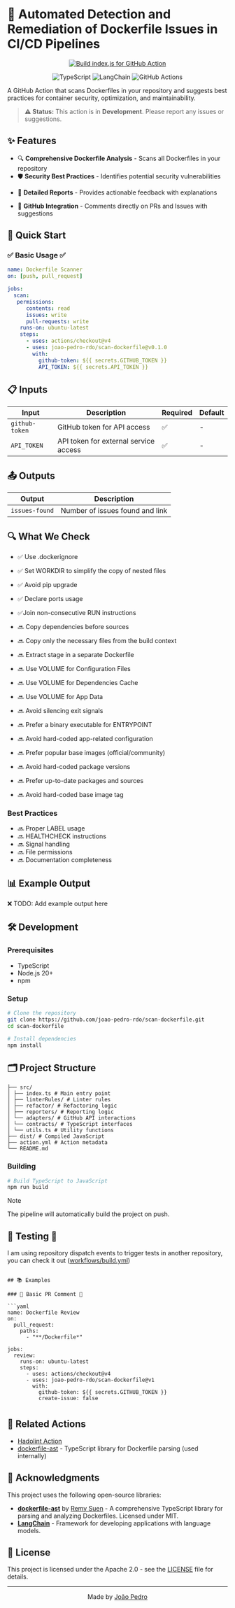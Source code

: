 # 🐳 Automated Detection and Remediation of Dockerfile Issues in CI/CD Pipelines

<p align="center">
<p align="center">
  <a href="https://github.com/joao-pedro-rdo/scan-dockerfile/actions/workflows/build.yml">
    <img src="https://github.com/joao-pedro-rdo/scan-dockerfile/actions/workflows/build.yml/badge.svg" alt="Build index.js for GitHub Action">
  </a>
</p>

<p align="center">
  <img src="https://img.shields.io/badge/TypeScript-3178C6.svg?style=for-the-badge&logo=TypeScript&logoColor=white" alt="TypeScript">
  <img src="https://img.shields.io/badge/LangChain-1C3C3C.svg?style=for-the-badge&logo=LangChain&logoColor=white" alt="LangChain">
  <img src="https://img.shields.io/badge/GitHub%20Actions-2088FF.svg?style=for-the-badge&logo=GitHub-Actions&logoColor=white" alt="GitHub Actions">
</p>

</p>
A GitHub Action that scans Dockerfiles in your repository and suggests best practices for container security, optimization, and maintainability.

> **⚠️ Status:** This action is in **Development**. Please report any issues or suggestions.

## ✨ Features

<!-- ✅ = Implementado | 🚧 = Em desenvolvimento | ❌ = Planeado -->

- 🔍 **Comprehensive Dockerfile Analysis** - Scans all Dockerfiles in your repository
- 🛡️ **Security Best Practices** - Identifies potential security vulnerabilities
<!-- - ⚡ **Performance Optimization** - Suggests improvements for image size and build time -->
- 📝 **Detailed Reports** - Provides actionable feedback with explanations
<!-- - 🎯 **Customizable Rules** - Configure which checks to run -->
- 💬 **GitHub Integration** - Comments directly on PRs and Issues with suggestions

## 🚀 Quick Start

### ✅ Basic Usage ✅

```yaml
name: Dockerfile Scanner
on: [push, pull_request]

jobs:
  scan:
   permissions:
      contents: read
      issues: write
      pull-requests: write
    runs-on: ubuntu-latest
    steps:
      - uses: actions/checkout@v4
      - uses: joao-pedro-rdo/scan-dockerfile@v0.1.0
        with:
          github-token: ${{ secrets.GITHUB_TOKEN }}
          API_TOKEN: ${{ secrets.API_TOKEN }}
```

## 📋 Inputs

| Input          | Description                           | Required | Default |
| -------------- | ------------------------------------- | -------- | ------- |
| `github-token` | GitHub token for API access           | ✅       | -       |
| `API_TOKEN`    | API token for external service access | ✅       | -       |

## 📤 Outputs

| Output         | Description                     |
| -------------- | ------------------------------- |
| `issues-found` | Number of issues found and link |

## 🔍 What We Check

- ✅ Use .dockerignore
- ✅ Set WORKDIR to simplify the copy of nested files
- ✅ Avoid pip upgrade
- ✅ Declare ports usage
- ✅Join non-consecutive RUN instructions

- 🔜 Copy dependencies before sources
- 🔜 Copy only the necessary files from the build context
- 🔜 Extract stage in a separate Dockerfile
- 🔜 Use VOLUME for Configuration Files
- 🔜 Use VOLUME for Dependencies Cache
- 🔜 Use VOLUME for App Data
- 🔜 Avoid silencing exit signals
- 🔜 Prefer a binary executable for ENTRYPOINT
- 🔜 Avoid hard-coded app-related configuration
- 🔜 Prefer popular base images (official/community)
- 🔜 Avoid hard-coded package versions
- 🔜 Prefer up-to-date packages and sources
- 🔜 Avoid hard-coded base image tag

### Best Practices

- 🔜 Proper LABEL usage
- 🔜 HEALTHCHECK instructions
- 🔜 Signal handling
- 🔜 File permissions
- 🔜 Documentation completeness

## 📊 Example Output

❌ TODO: Add example output here

## 🛠️ Development

### Prerequisites

- TypeScript
- Node.js 20+
- npm

### Setup

```bash
# Clone the repository
git clone https://github.com/joao-pedro-rdo/scan-dockerfile.git
cd scan-dockerfile

# Install dependencies
npm install

```

## 🗂️ Project Structure

```
├── src/
│ ├── index.ts # Main entry point
│ ├── linterRules/ # Linter rules
│ ├── refactor/ # Refactoring logic
│ ├── reporters/ # Reporting logic
│ └── adapters/ # GitHub API interactions
│ └── contracts/ # TypeScript interfaces
│ └── utils.ts # Utility functions
├── dist/ # Compiled JavaScript
├── action.yml # Action metadata
└── README.md

```

### Building

```bash
# Build TypeScript to JavaScript
npm run build

```

> [!NOTE]  
> The pipeline will automatically build the project on push.

## 🚧 Testing 🚧

I am using repository dispatch events to trigger tests in another repository, you can check it out ([workflows/build.yml](https://github.com/joao-pedro-rdo/scan-dockerfile/blob/develop/.github/workflows/build.yml))

````-->

## 📚 Examples

### 🚧 Basic PR Comment 🚧

```yaml
name: Dockerfile Review
on:
  pull_request:
    paths:
      - "**/Dockerfile*"

jobs:
  review:
    runs-on: ubuntu-latest
    steps:
      - uses: actions/checkout@v4
      - uses: joao-pedro-rdo/scan-dockerfile@v1
        with:
          github-token: ${{ secrets.GITHUB_TOKEN }}
          create-issue: false
````

#

## 🔗 Related Actions

- [Hadolint Action](https://github.com/hadolint/hadolint-action)
- [dockerfile-ast](https://github.com/rcjsuen/dockerfile-ast) - TypeScript library for
  Dockerfile parsing (used internally)

## 🙏 Acknowledgments

This project uses the following open-source libraries:

- **[dockerfile-ast](https://github.com/rcjsuen/dockerfile-ast)** by [Remy Suen](https://github.com/rcjsuen) - A comprehensive TypeScript library for parsing and analyzing Dockerfiles. Licensed under MIT.
- **[LangChain](https://github.com/langchain-ai/langchainjs)** - Framework for developing applications with language models.

## 📄 License

This project is licensed under the Apache 2.0 - see the [LICENSE](LICENSE) file for details.

<!-- # 🤝 Contributing -->

<!-- Contributions are welcome! Please read our [Contributing Guide](CONTRIBUTING.md) for details. -->

<!-- 1. Fork the repository
2. Create a feature branch (`git checkout -b feature/amazing-feature`)
3. Commit your changes (`git commit -m 'Add amazing feature'`)
4. Push to the branch (`git push origin feature/amazing-feature`)
5. Open a Pull Request -->

---

<p align="center">
  Made by <a href="https://github.com/joao-pedro-rdo">João Pedro</a>
</p>
